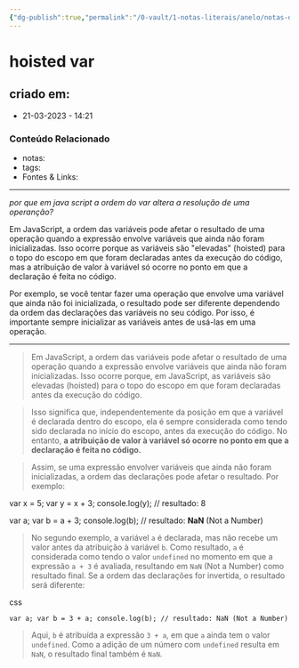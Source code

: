 ```yaml
---
{"dg-publish":true,"permalink":"/0-vault/1-notas-literais/anelo/notas-de-estudo/javascript-1/hoisted-var/","dgHomeLink":true,"dgShowLocalGraph":true,"dgShowFileTree":true,"dgEnableSearch":true}
---
```


# hoisted var

## criado em: 
-  21-03-2023 - 14:21

### Conteúdo Relacionado
- notas: 
- tags: 
- Fontes & Links: 

---

*por que em java script a ordem do var altera a resolução de uma operanção?*

Em JavaScript, a ordem das variáveis pode afetar o resultado de uma operação quando a expressão envolve variáveis que ainda não foram inicializadas. Isso ocorre porque as variáveis são "elevadas" (hoisted) para o topo do escopo em que foram declaradas antes da execução do código, mas a atribuição de valor à variável só ocorre no ponto em que a declaração é feita no código.

Por exemplo, se você tentar fazer uma operação que envolve uma variável que ainda não foi inicializada, o resultado pode ser diferente dependendo da ordem das declarações das variáveis no seu código. Por isso, é importante sempre inicializar as variáveis antes de usá-las em uma operação.

---

>Em JavaScript, a ordem das variáveis pode afetar o resultado de uma operação quando a expressão envolve variáveis que ainda não foram inicializadas. Isso ocorre porque, em JavaScript, as variáveis são elevadas (hoisted) para o topo do escopo em que foram declaradas antes da execução do código.

>Isso significa que, independentemente da posição em que a variável é declarada dentro do escopo, ela é sempre considerada como tendo sido declarada no início do escopo, antes da execução do código. No entanto, **a atribuição de valor à variável só ocorre no ponto em que a declaração é feita no código.**

>Assim, se uma expressão envolver variáveis que ainda não foram inicializadas, a ordem das declarações pode afetar o resultado. Por exemplo:

var x = 5;
var y = x + 3;
console.log(y); // resultado: 8

var a;
var b = a + 3;
console.log(b); // resultado: **NaN** (Not a Number)


>No segundo exemplo, a variável `a` é declarada, mas não recebe um valor antes da atribuição à variável `b`. Como resultado, `a` é considerada como tendo o valor `undefined` no momento em que a expressão `a + 3` é avaliada, resultando em `NaN` (Not a Number) como resultado final. Se a ordem das declarações for invertida, o resultado será diferente:

css

`var a; var b = 3 + a; console.log(b); // resultado: NaN (Not a Number)`

>Aqui, `b` é atribuída a expressão `3 + a`, em que `a` ainda tem o valor `undefined`. Como a adição de um número com `undefined` resulta em `NaN`, o resultado final também é `NaN`.